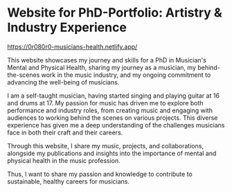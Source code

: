 # Website for PhD-Portfolio: Artistry & Industry Experience

https://0r080r0-musicians-health.netlify.app/

This website showcases my journey and skills for a PhD in Musician's Mental and Physical Health, sharing my journey as a musician, my behind-the-scenes work in the music industry, and my ongoing commitment to advancing the well-being of musicians.

I am a self-taught musician, having started singing and playing guitar at 16 and drums at 17. My passion for music has driven me to explore both performance and industry roles, from creating music and engaging with audiences to working behind the scenes on various projects. This diverse experience has given me a deep understanding of the challenges musicians face in both their craft and their careers.

Through this website, I share my music, projects, and collaborations, alongside my publications and insights into the importance of mental and physical health in the music profession. 

Thus, I want to share my passion and knowledge to contribute to sustainable, healthy careers for musicians.
